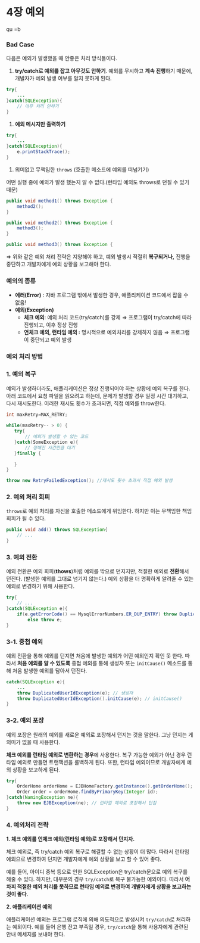 # 4장 예외

qu    =b

### Bad Case

다음은 예외가 발생했을 때 안좋은 처리 방식들이다.

1. **try/catch로 예외를 잡고 아무것도 안하기**. 예외를 무시하고 **계속 진행**하기 때문에, 개발자가 예외 발생 여부를 알지 못하게 된다.

```java
try{
    ...
}catch(SQLException){
    // 아무 처리 안하기
}
```

1. **예외 메시지만 출력하기**

```java
try{
    ...
}catch(SQLException){
    e.printStackTrace();
}
```

1. 의미없고 무책임한 `throws` (호출한 메소드에 예외를 떠넘기기)

어떤 실행 중에 예외가 발생 했는지 알 수 없다.(런타임 예외도 throws로 던질 수 있기 때문)

```java
public void method1() throws Exception {
	method2();
}

public void method2() throws Exception {
	method3();
}

public void method3() throws Exception {
```

⇒ 위와 같은 예외 처리 전략은 지양해야 하고, 예외 발생시 적절히 **복구되거나,** 진행을 중단하고 개발자에게 예외 상황을 보고해야 한다.

### 예외의 종류

* **에러(Error)** : 자바 프로그램 밖에서 발생한 경우, 애플리케이션 코드에서 잡을 수 없음!
* **예외(Exception)**
  * **체크 예외**: 예외 처리 코드(try/catch)를 강제 ⇒ 프로그램이 try/catch에 따라 진행되고, 이후 정상 진행
  * **언체크 예외, 런타임 예외 :** 명시적으로 예외처리를 강제하지 않음 ⇒ 프로그램이 중단되고 예외 발생

### 예외 처리 방법

### 1. 예외 복구

예외가 발생하더라도, 애플리케이션은 정상 진행되어야 하는 상황에 예외 복구를 한다. 아래 코드에서 요청 파일을 읽으려고 하는데, 문제가 발생할 경우 일정 시간 대기하고, 다시 재시도한다. 이러한 재시도 횟수가 초과되면, 직접 예외를 throw한다.

```java
int maxRetry=MAX_RETRY;
 
while(maxRetry-- > 0) {
   try{
       // 예외가 발생할 수 있는 코드
   }catch(SomeException e){
       // 정해진 시간만큼 대기
   }finally {
       
   }
}

throw new RetryFailedException(); //재시도 횟수 초과시 직접 예외 발생
```

### 2. 예외 처리 회피

`throws`로 예외 처리를 자신을 호출한 메소드에게 위임한다. 하지만 이는 무책임한 책임 회피가 될 수 있다.

```java
public void add() throws SQLException{
	// ...
}
```

### 3. 예외 전환

예외 전환은 예외 회피(**thows**)처럼 예외를 밖으로 던지지만, 적절한 예외로 **전환**해서 던진다. (발생한 예외를 그대로 넘기지 않는다.) 예외 상황을 더 명확하게 알려줄 수 있는 예외로 변경하기 위해 사용한다.

```java
try{
    // ...
}catch(SQLException e){
    if(e.getErrorCode() == MysqlErrorNumbers.ER_DUP_ENTRY) throw DuplicateUserIdException();
    	else throw e;
}
```

### 3-1. 중첩 예외

예외 전환을 통해 예외를 던지면 처음에 발생한 예외가 어떤 예외인지 확인 못 한다. 따라서 **처음 예외를 알 수 있도록** 중첩 예외를 통해 생성자 또는 `initCause()` 메소드를 통해 처음 발생한 예외를 담아서 던진다.

```java
catch(SQLException e){
    ...
    throw DuplicatedUserIdException(e); // 생성자 
    throw DuplicatedUserIdException().initCause(e); // initCause() 
}
```

### 3-2. 예외 포장

예외 포장은 원래의 예외를 새로운 예외로 포장해서 던지는 것을 말한다. 그냥 던지는 게 의미가 없을 때 사용한다.

**체크 예외를 런타임 예외로 변환하는 경우**에 사용한다. 복구 가능한 예외가 아닌 경우 런타임 예외로 만들면 트랜잭션을 롤백하게 된다. 또한, 런타임 예외이므로 개발자에게 예외 상황을 보고하게 된다.

```java
try{
    OrderHome orderHome = EJBHomeFactory.getInstance().getOrderHome();
    Order order = orderHome.findByPrimaryKey(Integer id);
}catch(NamingException ne){
    throw new EJBException(ne); // 런타임 예외로 포장해서 던짐
}
```

###

### 4. 예외처리 전략

**1. 체크 예외를 언체크 예외(런타임 예외)로 포장해서 던지자.**

체크 예외로, 즉 try/catch 예외 복구로 해결할 수 없는 상황이 더 많다. 따라서 런타임 예외으로 변경하여 던지면 개발자에게 예외 상황을 보고 할 수 있어 좋다.

예를 들어, 아이디 중복 등으로 인한 SQLException은 try/catch문으로 예외 복구를 해줄 수 있다. 하지만, 대부분의 경우 `try/catch`로 복구 불가능한 예외이다. 따라서 **어차피 적절한 예외 처리를 못하므로 런타임 예외로 변경하여 개발자에게 상황을 보고하는 것이 좋다**.

**2. 애플리케이션 예외**

애플리케이션 예외는 프로그램 로직에 의해 의도적으로 발생시켜 `try/catch`로 처리하는 예외이다. 예를 들어 은행 잔고 부족일 경우, `try/catch`을 통해 사용자에게 관련된 안내 메세지를 보내야 한다.

